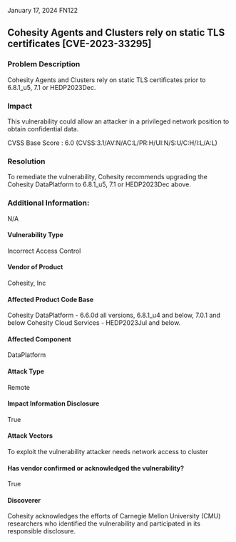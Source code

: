 January 17, 2024       FN122

## Cohesity Agents and Clusters rely on static TLS certificates  [CVE-2023-33295]
 

### Problem Description

Cohesity Agents and Clusters rely on static TLS certificates prior to 6.8.1_u5, 7.1 or HEDP2023Dec.  



### Impact

This vulnerability could allow an attacker in a privileged network position to obtain confidential data.

CVSS Base Score : 6.0 (CVSS:3.1/AV:N/AC:L/PR:H/UI:N/S:U/C:H/I:L/A:L)



### Resolution

To remediate the vulnerability, Cohesity recommends upgrading the Cohesity DataPlatform to 6.8.1_u5, 7.1 or HEDP2023Dec above. 

### Additional Information:
N/A


#### Vulnerability Type
Incorrect Access Control

#### Vendor of Product
Cohesity, Inc

#### Affected Product Code Base
Cohesity DataPlatform - 6.6.0d all versions, 6.8.1_u4 and below, 7.0.1 and below
Cohesity Cloud Services - HEDP2023Jul and below.


#### Affected Component
DataPlatform

#### Attack Type
Remote

#### Impact Information Disclosure
True

#### Attack Vectors
To exploit the vulnerability attacker needs network access to cluster

#### Has vendor confirmed or acknowledged the vulnerability?
True

#### Discoverer
Cohesity acknowledges the efforts of Carnegie Mellon University (CMU) researchers who identified the vulnerability and participated in its responsible disclosure.


